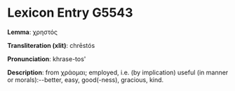 # Lexicon Entry G5543

**Lemma**: χρηστός

**Transliteration (xlit)**: chrēstós

**Pronunciation**: khrase-tos'

**Description**:
from χράομαι; employed, i.e. (by implication) useful (in manner or morals):--better, easy, good(-ness), gracious, kind.
